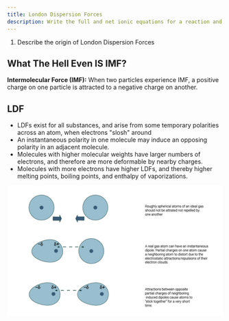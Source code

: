 ```yaml
---
title: London Dispersion Forces
description: Write the full and net ionic equations for a reaction and identify spectator ions.
---
```


1. Describe the origin of London Dispersion Forces

## What The Hell Even IS IMF?

**Intermolecular Force (IMF):** When two particles experience IMF, a positive charge on one particle is attracted to a negative charge on another. 

## LDF

- LDFs exist for all substances, and arise from some temporary polarities across an atom, when electrons "slosh" around
- An instantaneous polarity in one molecule may induce an opposing polarity in an
adjacent molecule.
- Molecules with higher molecular weights have larger numbers of electrons, and therefore are more deformable by nearby charges. 
- Molecules with more electrons have higher LDFs, and thereby higher melting points, boiling points, and enthalpy of vaporizations.

![LDF](../../../assets/LDF.png)